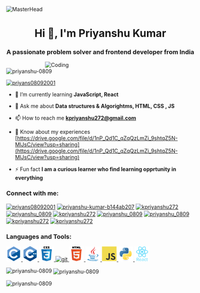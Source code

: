 ![MasterHead](https://user-images.githubusercontent.com/74038190/225813708-98b745f2-7d22-48cf-9150-083f1b00d6c9.gif)


<h1 align="center">Hi 👋, I'm Priyanshu Kumar</h1>
<h3 align="center">A passionate problem solver and frontend developer from India</h3>
<img align="right" alt="Coding" width="400" src="https://cdn.dribbble.com/users/1162077/screenshots/3848914/programmer.gif">



<p align="left"> <img src="https://komarev.com/ghpvc/?username=priyanshu-0809&label=Profile%20views&color=0e75b6&style=flat" alt="priyanshu-0809" /> </p>

<p align="left"> <a href="https://twitter.com/priyans08092001" target="blank"><img src="https://img.shields.io/twitter/follow/priyans08092001?logo=twitter&style=for-the-badge" alt="priyans08092001" /></a> </p>

- 🌱 I’m currently learning **JavaScript, React**

- 💬 Ask me about **Data structures & Algorightms, HTML, CSS , JS**

- 📫 How to reach me **kpriyanshu272@gmail.com**

- 📄 Know about my experiences [https://drive.google.com/file/d/1nP_Qd1C_qZqQzLmZi_9shtqZ5N-MlJsC/view?usp=sharing](https://drive.google.com/file/d/1nP_Qd1C_qZqQzLmZi_9shtqZ5N-MlJsC/view?usp=sharing)

- ⚡ Fun fact **I am a curious learner who find learning opprtunity in everything**

<h3 align="left">Connect with me:</h3>
<p align="left">
<a href="https://twitter.com/priyans08092001" target="blank"><img align="center" src="https://raw.githubusercontent.com/rahuldkjain/github-profile-readme-generator/master/src/images/icons/Social/twitter.svg" alt="priyans08092001" height="30" width="40" /></a>
<a href="https://linkedin.com/in/priyanshu-kumar-b144ab207" target="blank"><img align="center" src="https://raw.githubusercontent.com/rahuldkjain/github-profile-readme-generator/master/src/images/icons/Social/linked-in-alt.svg" alt="priyanshu-kumar-b144ab207" height="30" width="40" /></a>
<a href="https://instagram.com/kpriyanshu272" target="blank"><img align="center" src="https://raw.githubusercontent.com/rahuldkjain/github-profile-readme-generator/master/src/images/icons/Social/instagram.svg" alt="kpriyanshu272" height="30" width="40" /></a>
<a href="https://www.codechef.com/users/priyanshu_0809" target="blank"><img align="center" src="https://cdn.jsdelivr.net/npm/simple-icons@3.1.0/icons/codechef.svg" alt="priyanshu_0809" height="30" width="40" /></a>
<a href="https://www.hackerrank.com/kpriyanshu272" target="blank"><img align="center" src="https://raw.githubusercontent.com/rahuldkjain/github-profile-readme-generator/master/src/images/icons/Social/hackerrank.svg" alt="kpriyanshu272" height="30" width="40" /></a>
<a href="https://codeforces.com/profile/priyanshu_0809" target="blank"><img align="center" src="https://raw.githubusercontent.com/rahuldkjain/github-profile-readme-generator/master/src/images/icons/Social/codeforces.svg" alt="priyanshu_0809" height="30" width="40" /></a>
<a href="https://www.leetcode.com/priyanshu_0809" target="blank"><img align="center" src="https://raw.githubusercontent.com/rahuldkjain/github-profile-readme-generator/master/src/images/icons/Social/leet-code.svg" alt="priyanshu_0809" height="30" width="40" /></a>
<a href="https://www.hackerearth.com/kpriyanshu272" target="blank"><img align="center" src="https://raw.githubusercontent.com/rahuldkjain/github-profile-readme-generator/master/src/images/icons/Social/hackerearth.svg" alt="kpriyanshu272" height="30" width="40" /></a>
<a href="https://auth.geeksforgeeks.org/user/kpriyanshu272" target="blank"><img align="center" src="https://raw.githubusercontent.com/rahuldkjain/github-profile-readme-generator/master/src/images/icons/Social/geeks-for-geeks.svg" alt="kpriyanshu272" height="30" width="40" /></a>
</p>

<h3 align="left">Languages and Tools:</h3>
<p align="left"> <a href="https://www.cprogramming.com/" target="_blank" rel="noreferrer"> <img src="https://raw.githubusercontent.com/devicons/devicon/master/icons/c/c-original.svg" alt="c" width="40" height="40"/> </a> <a href="https://www.w3schools.com/cpp/" target="_blank" rel="noreferrer"> <img src="https://raw.githubusercontent.com/devicons/devicon/master/icons/cplusplus/cplusplus-original.svg" alt="cplusplus" width="40" height="40"/> </a> <a href="https://www.w3schools.com/css/" target="_blank" rel="noreferrer"> <img src="https://raw.githubusercontent.com/devicons/devicon/master/icons/css3/css3-original-wordmark.svg" alt="css3" width="40" height="40"/> </a> <a href="https://git-scm.com/" target="_blank" rel="noreferrer"> <img src="https://www.vectorlogo.zone/logos/git-scm/git-scm-icon.svg" alt="git" width="40" height="40"/> </a> <a href="https://www.w3.org/html/" target="_blank" rel="noreferrer"> <img src="https://raw.githubusercontent.com/devicons/devicon/master/icons/html5/html5-original-wordmark.svg" alt="html5" width="40" height="40"/> </a> <a href="https://www.java.com" target="_blank" rel="noreferrer"> <img src="https://raw.githubusercontent.com/devicons/devicon/master/icons/java/java-original.svg" alt="java" width="40" height="40"/> </a> <a href="https://developer.mozilla.org/en-US/docs/Web/JavaScript" target="_blank" rel="noreferrer"> <img src="https://raw.githubusercontent.com/devicons/devicon/master/icons/javascript/javascript-original.svg" alt="javascript" width="40" height="40"/> </a> <a href="https://www.python.org" target="_blank" rel="noreferrer"> <img src="https://raw.githubusercontent.com/devicons/devicon/master/icons/python/python-original.svg" alt="python" width="40" height="40"/> </a> <a href="https://reactjs.org/" target="_blank" rel="noreferrer"> <img src="https://raw.githubusercontent.com/devicons/devicon/master/icons/react/react-original-wordmark.svg" alt="react" width="40" height="40"/> </a> </p>

<p><img align="left" src="https://github-readme-stats.vercel.app/api/top-langs?username=priyanshu-0809&show_icons=true&locale=en&layout=compact" alt="priyanshu-0809" /></p>

<p>&nbsp;<img align="center" src="https://github-readme-stats.vercel.app/api?username=priyanshu-0809&show_icons=true&locale=en" alt="priyanshu-0809" /></p>

<p><img align="center" src="https://github-readme-streak-stats.herokuapp.com/?user=priyanshu-0809&" alt="priyanshu-0809" /></p>
